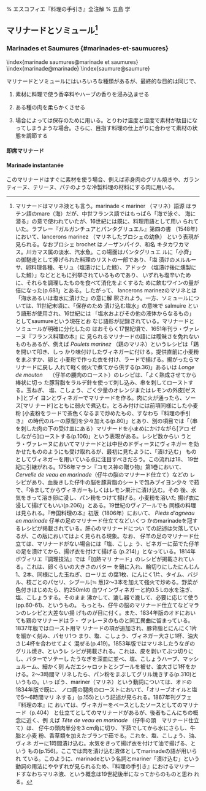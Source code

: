 % エスコフィエ『料理の手引き』全注解
% 五島 学







## マリナードとソミュール[^1]

### Marinades et Saumures {#marinades-et-saumucres}

\index{marinade saumures@marinade et saumures}
\index{marinade@marinade}
\index{saumure@saumure}

マリナードとソミュールにはいろいろな種類があるが、最終的な目的は同じで、

1. 素材に料理で使う香辛料やハーブの香りを浸み込ませる

2. ある種の肉を柔らかくさせる

3. 場合によっては保存のために用いる。とりわけ温度と湿度で素材が駄目になってしまうような場合。さらに、目指す料理の仕上がりに合わせて素材の状態を調節する



[^1]: マリナードはマリネ液とも言う。marinade < mariner （マリネ）語源
    はラテン語のmare（海）だが、中世フランス語ではもっぱら「海で泳ぐ、
    海に潜る」の意で使われていたが、16世紀には既に、料理用語として用い
    られていた。ラブレー『ガルガンチュアとパンタグリュエル』第四の書
    （1548年）において、lancerons marinez （マリネしたブロシェの幼魚）
    という表現が見られる。なおブロシェ brochet はノーザンパイク、和名
    キタカワカマス。川カマス属の淡水、汽水魚。この場面はパンタグリュエ
    ルに「小斉」の御馳走として捧げられた料理のリストの一部であり、「塩
    漬けのメルルーサ、卵料理各種、モリュ（塩漬けにした鱈）、アドック
    （塩漬け後に燻製にした鱈）」などとともに列挙されているものであり、
    いずれも塩辛いために、それらを調理したものを食べて消化をよくするた
    めに飲むワインの量が倍になった(p.681」とある。したがって、
    lancerons marinezのマリネとは「海水あるいは塩水に漬けた」の意に解
    釈されよう。一方、ソミュールについては、11世紀末頃に、「保存のため
    漬け込む塩水」の意味で salmuire という語形が使用され、16世紀には
    「塩水およびその他の液体からなるもの」としてsaumureという現在とお
    なじ語形が記録されている。マリナードとソミュールが明確に分化したの
    はおそらく17世紀頃で、1651年刊ラ・ヴァレーヌ『フランス料理の本』に
    見られるマリナードの語には曖昧さを免れないものもあるが、例えば
    *Poulets marinez* （鶏のマリネ）というレシピは「鶏を開いて叩き、しっ
    かり味付けしたヴィネガーに付ける。提供直前に小麦粉をまぶすか、卵と
    小麦粉で作った衣を付け、ラードで揚げる。揚がったらマリナードに戻し
    入れて軽く弱火で煮てから供する(p.36)」あるいは *Longe de mouton*　
    （仔羊の腰肉のロースト）のレシピは、「よく熟成させてから棒状に切っ
    た豚背脂をラルデ針を使って刺し込み、串を刺してローストする。玉ねぎ、
    塩、こしょう、ごく少量のオレンジまたはレモンの外皮\[ゼスト\]とブイ
    ヨンとヴィネガーでマリナードを作る。肉に火が通ったら、ソース\[マリ
    ナード\]とともに弱火で煮込む。とろみ付けには前項同様にした小麦粉
    \[小麦粉をラードで茶色くなるまで炒めたもの、すなわち『料理の手引き』
    の時代のルーの原型\]を少々加える(p.80)」とあり、別の項目では「（串
    を刺した肉の下の受け皿にある）マリナードを小まめにかけながら\[アロ
    ゼしながら\]ローストする(p.106)」という表現がある。レシピ数からい
    うとラ・ヴァレーヌにおいてマリナードとは中世のドディーヌにヴィネガー
    を効かせたもののようにも受け取れるが、最初に見たように、「漬け込む」
    ものとしてヴィネガーを用いている点に注目すべきだろう。この流れは18、
    19世紀に引継がれる。1756年マラン『コモス神の贈り物』第1巻において、
    *Cervelle de veau en marinade*（仔牛の脳のマリナード仕立て）などの
    レシピがあり、血抜きした仔牛の脳を豚背脂のシートで包みブイヨン少々
    で茹で、「冷ましてからヴィネガーもしくはレモン果汁に漬け込む。その
    後、水気をきって溶き卵に浸し、パン粉をつけて揚げる。小麦粉を溶いた
    揚げ衣に浸して揚げてもいい(p.206)」とある。19世紀のヴィアールでも
    同様の料理は見られる。『帝国料理の本』初版（1806年）において、
    *Pieds d'agneau en marinade* 仔羊の足のマリナード仕立てなどいくつ
    かのmarinadeを冠するレシピが掲載されている。肝心のマリナードについ
    ての記述は欠落しているが、この版においてはよく見られる現象。なお、
    仔羊の足のマリナード仕立ては、マリナードがない場合には「塩、こしょ
    う、ビネガーに茹でた仔羊の足を漬けてから、揚げ衣を付けて揚げる
    (p.214)」となっている。1814年ボヴィリエ『調理技法』では「加熱マリ
    ナード」のレシピが掲載されている。これは、卵くらいの大きさのバター
    を鍋に入れ、輪切りにしたにんじん1、2本、同様にした玉ねぎ、ローリエ
    の葉1枚、にんにく1片、タイム、バジル、枝ごとのパセリ、シブール\[≒
    葱\]2〜3本を加えて強火で炒める。野菜が色付きはじめたら、約250mlの
    白ワインヴィネガーと約0.5 Lの水を注ぎ、塩、こしょうする。そのまま
    沸かして、漉し器で漉して、必要に応じて使う(pp.60-61)、というもの。
    もっとも、仔牛の脳のマリナード仕立てなどマランのレシピと大差ない揚
    げものが目に付く。また、1834年版のオドにおいても鶏のマリナードはラ・
    ヴァレーヌのものと同工異曲に留まっている。1837年版ではロースト用マ
    リナードの項が追加され、豚背脂とにんにく1片を細かく刻み、パセリ1つ
    まり、塩、こしょう、ヴィネガー大さじ1杯、油大さじ4杯を合わせてよく
    混ぜる(p.419)。1853年版ではマリネしたうなぎのグリル焼き、というレ
    シピが掲載される。これは、皮を剥いてぶつ切りにし、バターでソテーし
    たうなぎを深皿に並べ、塩、こしょうハーブ、マッシュルーム、細かく刻
    んだエシャロットとシブールを被せ、油大さじ1杯をかける。2〜3時間マ
    リネしたら、パン粉をまぶしてグリル焼きする(p.310)というもの。いっ
    ぽう、mariner（マリネ）という動詞については、オドの1834年版で既に、
    ノロ鹿の腿肉のローストにおいて、「オリーブオイルと塩で5〜6時間マリ
    ネする」(p.155)という記述が見られる。1867年刊グフェ『料理の本』に
    おいては、ヴィネガーをベースとしたソースとしてのマリナード（p.404）
    と仕立てとしてのマリナードがあるが、後者もこんにちの概念に近く、例
    えば *Tête de veau en marinade* （仔牛の頭　マリナード仕立て）は、
    仔牛の頭肉半分を3 cm角に切り、下茹でしてから水にさらし、牛脂と小麦
    粉、香草類を加えたブランで茹でる。これを、塩、こしょう、油、ヴィネ
    ガーに1時間漬け込む。水気をきって揚げ衣を付けて油で揚げる、という
    もの(p.156)。ここでは肉を漬け込む液体としてmarinadeの語が用いられ
    ている。このように、marinadeという名詞とmariner「漬け込む」という
    動詞の用法にややずれが見られるため、『料理の手引き』におけるマリナー
    ドすなわちマリネ液、という概念は19世紀後半になってからのものと思わ
    れる。


#### 即席マリナード

#### Marinade instantanée

このマリナードはすぐに素材を使う場合、例えば赤身肉のグリル焼きや、ガランティーヌ、テリーヌ、パテのような冷製料理の材料にする肉に用いる。
